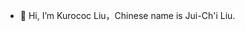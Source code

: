 - 👋 Hi, I’m Kurococ Liu，Chinese name is Jui-Ch'i Liu.

<!---
6isixi/6isixi is a ✨ special ✨ repository because its `README.md` (this file) appears on your GitHub profile.
You can click the Preview link to take a look at your changes.
--->
